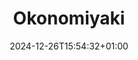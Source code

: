 ---
title: "Okonomiyaki"
date: 2024-12-26T15:54:32+01:00
tags: []
featured_image: ""
description: "Whoever calls this a pancake is going to be executed."
params:
    event_date: 2025-01-22
    location_description: "Garching Campus - MI Magistrale"
---